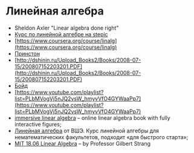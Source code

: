 # Линейная алгебра

* Sheldon Axler "Linear algebra done right"
* [Курс по линейной алгебре на stepic](https://stepic.org/course/Linear-Algebra-Problems-and-Methods-79/syllabus)
* [https://www.coursera.org/course/linalg](https://www.coursera.org/course/linalg)
* [Принстон](https://www.youtube.com/playlist?list=PLGqzsq0erqU7w7ZrTZ-pWWk4-AOkiGEGp)
* [http://dshinin.ru/Upload_Books2/Books/2008-07-15/200807152203201.PDF](http://dshinin.ru/Upload_Books2/Books/2008-07-15/200807152203201.PDF)
* [Бойд](https://www.youtube.com/playlist?list=PL06960BA52D0DB32B)
* [https://www.youtube.com/playlist?list=PLbMVogVj5nJQ2vsW_hmyvVfO4GYWaaPp7](https://www.youtube.com/playlist?list=PLbMVogVj5nJQ2vsW_hmyvVfO4GYWaaPp7)
* [immersive linear algebra](http://immersivemath.com/ila/index.html) – online linear algebra book with fully interactive figures;
* [Линейная алгебра](https://www.coursera.org/course/linalg) от ВШЭ. Курс линейной алгебры для нематематических факультетов, подходит «для быстрого старта»;
* [MIT 18.06 Linear Algebra](http://ocw.mit.edu/courses/mathematics/18-06sc-linear-algebra-fall-2011/) – by Professor Gilbert Strang

